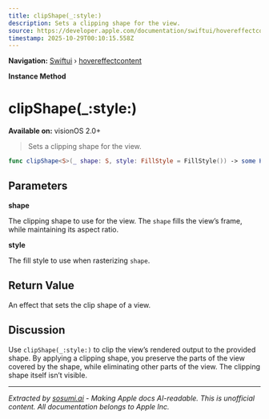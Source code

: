 ```yaml
---
title: clipShape(_:style:)
description: Sets a clipping shape for the view.
source: https://developer.apple.com/documentation/swiftui/hovereffectcontent/clipshape(_:style:)
timestamp: 2025-10-29T00:10:15.558Z
---
```


**Navigation:** [Swiftui](/documentation/swiftui) › [hovereffectcontent](/documentation/swiftui/hovereffectcontent)

**Instance Method**

# clipShape(_:style:)

**Available on:** visionOS 2.0+

> Sets a clipping shape for the view.

```swift
func clipShape<S>(_ shape: S, style: FillStyle = FillStyle()) -> some HoverEffectContent where S : Shape
```

## Parameters

**shape**

The clipping shape to use for the view. The `shape` fills the view’s frame, while maintaining its aspect ratio.



**style**

The fill style to use when rasterizing `shape`.



## Return Value

An effect that sets the clip shape of a view.

## Discussion

Use `clipShape(_:style:)` to clip the view’s rendered output to the provided shape. By applying a clipping shape, you preserve the parts of the view covered by the shape, while eliminating other parts of the view. The clipping shape itself isn’t visible.

---

*Extracted by [sosumi.ai](https://sosumi.ai) - Making Apple docs AI-readable.*
*This is unofficial content. All documentation belongs to Apple Inc.*
